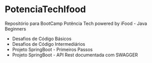# PotenciaTechIfood
Repositório para BootCamp Potência Tech powered by iFood - Java Beginners

* Desafios de Código Básicos
* Desafios de Código Intermediários
* Projeto SpringBoot - Primeiros Passos
* Projeto SpringBoot - API Rest documentada com SWAGGER
